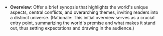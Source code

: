- **Overview**: Offer a brief synopsis that highlights the world's unique aspects, central conflicts, and overarching themes, inviting readers into a distinct universe. (Rationale: This initial overview serves as a crucial entry point, summarizing the world's premise and what makes it stand out, thus setting expectations and drawing in the audience.)